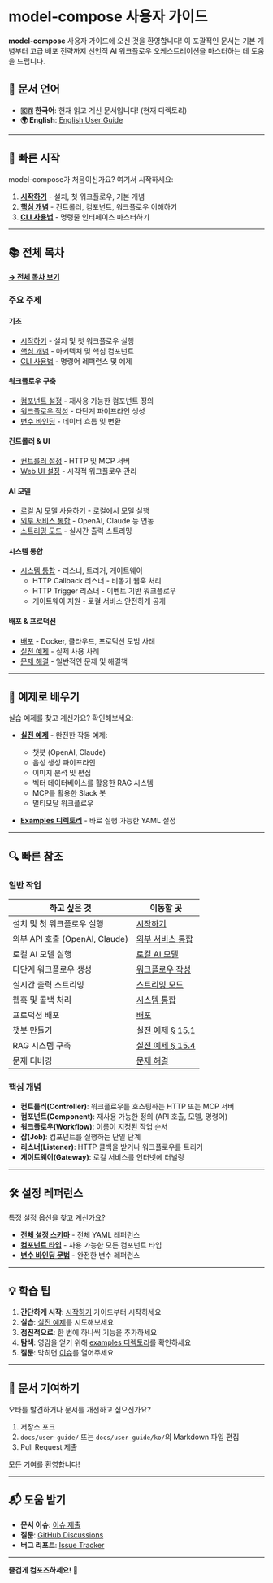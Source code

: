 # model-compose 사용자 가이드

**model-compose** 사용자 가이드에 오신 것을 환영합니다! 이 포괄적인 문서는 기본 개념부터 고급 배포 전략까지 선언적 AI 워크플로우 오케스트레이션을 마스터하는 데 도움을 드립니다.

## 📖 문서 언어

- **🇰🇷 한국어**: 현재 읽고 계신 문서입니다! (현재 디렉토리)
- **🌍 English**: [English User Guide](../00-table-of-contents.md)

---

## 🚀 빠른 시작

model-compose가 처음이신가요? 여기서 시작하세요:

1. **[시작하기](./01-getting-started.md)** - 설치, 첫 워크플로우, 기본 개념
2. **[핵심 개념](./02-core-concepts.md)** - 컨트롤러, 컴포넌트, 워크플로우 이해하기
3. **[CLI 사용법](./03-cli-usage.md)** - 명령줄 인터페이스 마스터하기

---

## 📚 전체 목차

**[→ 전체 목차 보기](./00-table-of-contents.md)**

### 주요 주제

#### 기초
- [시작하기](./01-getting-started.md) - 설치 및 첫 워크플로우 실행
- [핵심 개념](./02-core-concepts.md) - 아키텍처 및 핵심 컴포넌트
- [CLI 사용법](./03-cli-usage.md) - 명령어 레퍼런스 및 예제

#### 워크플로우 구축
- [컴포넌트 설정](./04-component-configuration.md) - 재사용 가능한 컴포넌트 정의
- [워크플로우 작성](./05-writing-workflows.md) - 다단계 파이프라인 생성
- [변수 바인딩](./12-variable-binding.md) - 데이터 흐름 및 변환

#### 컨트롤러 & UI
- [컨트롤러 설정](./06-controller-configuration.md) - HTTP 및 MCP 서버
- [Web UI 설정](./07-webui-configuration.md) - 시각적 워크플로우 관리

#### AI 모델
- [로컬 AI 모델 사용하기](./08-local-ai-models.md) - 로컬에서 모델 실행
- [외부 서비스 통합](./10-external-service-integration.md) - OpenAI, Claude 등 연동
- [스트리밍 모드](./11-streaming-mode.md) - 실시간 출력 스트리밍

#### 시스템 통합
- [시스템 통합](./13-system-integration.md) - 리스너, 트리거, 게이트웨이
  - HTTP Callback 리스너 - 비동기 웹훅 처리
  - HTTP Trigger 리스너 - 이벤트 기반 워크플로우
  - 게이트웨이 지원 - 로컬 서비스 안전하게 공개

#### 배포 & 프로덕션
- [배포](./14-deployment.md) - Docker, 클라우드, 프로덕션 모범 사례
- [실전 예제](./15-practical-examples.md) - 실제 사용 사례
- [문제 해결](./16-troubleshooting.md) - 일반적인 문제 및 해결책

---

## 🎯 예제로 배우기

실습 예제를 찾고 계신가요? 확인해보세요:

- **[실전 예제](./15-practical-examples.md)** - 완전한 작동 예제:
  - 챗봇 (OpenAI, Claude)
  - 음성 생성 파이프라인
  - 이미지 분석 및 편집
  - 벡터 데이터베이스를 활용한 RAG 시스템
  - MCP를 활용한 Slack 봇
  - 멀티모달 워크플로우

- **[Examples 디렉토리](../../../examples/)** - 바로 실행 가능한 YAML 설정

---

## 🔍 빠른 참조

### 일반 작업

| 하고 싶은 것 | 이동할 곳 |
|--------------|----------|
| 설치 및 첫 워크플로우 실행 | [시작하기](./01-getting-started.md) |
| 외부 API 호출 (OpenAI, Claude) | [외부 서비스 통합](./10-external-service-integration.md) |
| 로컬 AI 모델 실행 | [로컬 AI 모델](./08-local-ai-models.md) |
| 다단계 워크플로우 생성 | [워크플로우 작성](./05-writing-workflows.md) |
| 실시간 출력 스트리밍 | [스트리밍 모드](./11-streaming-mode.md) |
| 웹훅 및 콜백 처리 | [시스템 통합](./13-system-integration.md) |
| 프로덕션 배포 | [배포](./14-deployment.md) |
| 챗봇 만들기 | [실전 예제 § 15.1](./15-practical-examples.md#151-챗봇-만들기) |
| RAG 시스템 구축 | [실전 예제 § 15.4](./15-practical-examples.md#154-rag-시스템-벡터-db-활용) |
| 문제 디버깅 | [문제 해결](./16-troubleshooting.md) |

### 핵심 개념

- **컨트롤러(Controller)**: 워크플로우를 호스팅하는 HTTP 또는 MCP 서버
- **컴포넌트(Component)**: 재사용 가능한 정의 (API 호출, 모델, 명령어)
- **워크플로우(Workflow)**: 이름이 지정된 작업 순서
- **잡(Job)**: 컴포넌트를 실행하는 단일 단계
- **리스너(Listener)**: HTTP 콜백을 받거나 워크플로우를 트리거
- **게이트웨이(Gateway)**: 로컬 서비스를 인터넷에 터널링

---

## 🛠 설정 레퍼런스

특정 설정 옵션을 찾고 계신가요?

- **[전체 설정 스키마](./17-appendix.md#171-전체-설정-파일-스키마)** - 전체 YAML 레퍼런스
- **[컴포넌트 타입](./04-component-configuration.md#41-컴포넌트-타입)** - 사용 가능한 모든 컴포넌트 타입
- **[변수 바인딩 문법](./12-variable-binding.md)** - 완전한 변수 레퍼런스

---

## 💡 학습 팁

1. **간단하게 시작**: [시작하기](./01-getting-started.md) 가이드부터 시작하세요
2. **실습**: [실전 예제](./15-practical-examples.md)를 시도해보세요
3. **점진적으로**: 한 번에 하나씩 기능을 추가하세요
4. **탐색**: 영감을 얻기 위해 [examples 디렉토리](../../../examples/)를 확인하세요
5. **질문**: 막히면 [이슈](https://github.com/hanyeol/model-compose/issues)를 열어주세요

---

## 🤝 문서 기여하기

오타를 발견하거나 문서를 개선하고 싶으신가요?

1. 저장소 포크
2. `docs/user-guide/` 또는 `docs/user-guide/ko/`의 Markdown 파일 편집
3. Pull Request 제출

모든 기여를 환영합니다!

---

## 📬 도움 받기

- **문서 이슈**: [이슈 제출](https://github.com/hanyeol/model-compose/issues)
- **질문**: [GitHub Discussions](https://github.com/hanyeol/model-compose/discussions)
- **버그 리포트**: [Issue Tracker](https://github.com/hanyeol/model-compose/issues)

---

**즐겁게 컴포즈하세요! 🎉**
